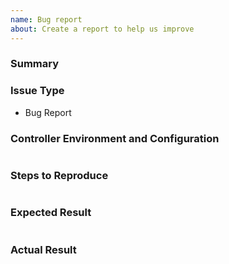 ```yaml
---
name: Bug report
about: Create a report to help us improve
---
```


<!-- Please first verify that your issue is not already reported on GitHub -->
<!-- Complete *all* sections as described. -->

### Summary

<!-- Explain the problem briefly below -->

### Issue Type

- Bug Report

### Controller Environment and Configuration

<!-- Please run ansible --version and paste the output below. -->

<!-- Please also include information about the version of the role you are using -->

```text

```

### Steps to Reproduce

<!-- Describe exactly how to reproduce the problem, using a minimal test-case -->

<!-- Paste example playbooks or commands between quotes below -->

```yaml

```

### Expected Result

<!-- Describe what you expected to happen when running the steps above -->

```text

```

### Actual Result

<!-- Describe what actually happened. If possible run with extra verbosity (-vvvv) -->

<!-- Paste verbatim command output between quotes -->

```text

```
